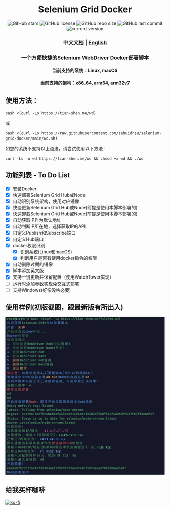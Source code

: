 <h1 align="center">Selenium Grid Docker</h1>
<p align="center">
    <a href="https://github.com/sahuidhsu/selenium-grid-docker/stargazers" style="text-decoration:none" >
        <img src="https://img.shields.io/github/stars/sahuidhsu/selenium-grid-docker.svg" alt="GitHub stars"/>
    </a>
    <a href="https://github.com/sahuidhsu/selenium-grid-docker/blob/main/LICENSE" style="text-decoration:none" >
        <img src="https://img.shields.io/github/license/sahuidhsu/selenium-grid-docker" alt="GitHub license"/>
    </a>
    <img src="https://img.shields.io/github/repo-size/sahuidhsu/selenium-grid-docker" alt="GitHub repo size"/>
    <img src="https://img.shields.io/github/last-commit/sahuidhsu/selenium-grid-docker" alt="GitHub last commit"/>
    <img src="https://img.shields.io/badge/version-1.7-blue" alt="current version"/>
</p>
<h3 align="center">中文文档 | <a href="README_EN.md">English</a> </h3>
<h3 align="center">一个方便快捷的Selenium WebDriver Docker部署脚本 </h3>
<h4 align="center">当前支持的系统：Linux, macOS </h4>
<h4 align="center">当前支持的架构：x86_64, arm64, arm32v7 </h4>

## 使用方法：
```shell
bash <(curl -Ls https://tian-shen.me/wd)
```
或
```shell
bash <(curl -Ls https://raw.githubusercontent.com/sahuidhsu/selenium-grid-docker/main/wd.sh)
```
如您的系统不支持以上语法，请尝试使用以下方法：
```shell
curl -Ls -o wd https://tian-shen.me/wd && chmod +x wd && ./wd
```

## 功能列表 - To Do List
- [x] 安装Docker
- [x] 快速部署Selenium Grid Hub或Node
- [x] 自动识别系统架构，使用对应镜像
- [x] 快速更新Selenium Grid Hub或Node(前提是使用本脚本部署的)
- [x] 快速卸载Selenium Grid Hub或Node(前提是使用本脚本部署的)
- [x] 自动获取IP作为默认地址
- [x] 自动判断IP所在地，选择获取IP的API
- [x] 自定义Publish和Subscribe端口
- [x] 自定义Hub端口
- [x] docker权限识别
  - [x] 识别系统(Linux和macOS)
  - [x] 判断用户是否有使用docker指令的权限
- [x] 自动删除过期的镜像
- [x] 脚本添加英文版
- [x] 支持一键更新并保留配置（使用WatchTower实现）
- [ ] 运行时添加参数实现免交互式部署
- [ ] 支持Windows(好像没啥必要)

## 使用样例(初版截图，跟最新版有所出入)

![使用样例的展示图片](wd-demo.png "使用样例")

## 给我买杯咖啡
[![ko-fi](https://ko-fi.com/img/githubbutton_sm.svg)](https://ko-fi.com/ltyckts)